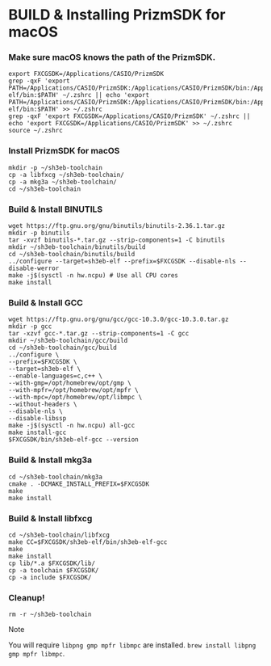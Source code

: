 # BUILD & Installing PrizmSDK for macOS

### Make sure macOS knows the path of the PrizmSDK.
```
export FXCGSDK=/Applications/CASIO/PrizmSDK
grep -qxF 'export PATH=/Applications/CASIO/PrizmSDK:/Applications/CASIO/PrizmSDK/bin:/Applications/CASIO/PrizmSDK/sh3eb-elf/bin:$PATH' ~/.zshrc || echo 'export PATH=/Applications/CASIO/PrizmSDK:/Applications/CASIO/PrizmSDK/bin:/Applications/CASIO/PrizmSDK/sh3eb-elf/bin:$PATH' >> ~/.zshrc
grep -qxF 'export FXCGSDK=/Applications/CASIO/PrizmSDK' ~/.zshrc || echo 'export FXCGSDK=/Applications/CASIO/PrizmSDK' >> ~/.zshrc
source ~/.zshrc
```

### Install PrizmSDK for macOS
```
mkdir -p ~/sh3eb-toolchain
cp -a libfxcg ~/sh3eb-toolchain/
cp -a mkg3a ~/sh3eb-toolchain/
cd ~/sh3eb-toolchain
```

### Build & Install BINUTILS
```
wget https://ftp.gnu.org/gnu/binutils/binutils-2.36.1.tar.gz
mkdir -p binutils
tar -xvzf binutils-*.tar.gz --strip-components=1 -C binutils
mkdir ~/sh3eb-toolchain/binutils/build
cd ~/sh3eb-toolchain/binutils/build
../configure --target=sh3eb-elf --prefix=$FXCGSDK --disable-nls --disable-werror
make -j$(sysctl -n hw.ncpu) # Use all CPU cores
make install
```

### Build & Install GCC
```
wget https://ftp.gnu.org/gnu/gcc/gcc-10.3.0/gcc-10.3.0.tar.gz
mkdir -p gcc
tar -xzvf gcc-*.tar.gz --strip-components=1 -C gcc
mkdir ~/sh3eb-toolchain/gcc/build
cd ~/sh3eb-toolchain/gcc/build
../configure \
--prefix=$FXCGSDK \
--target=sh3eb-elf \
--enable-languages=c,c++ \
--with-gmp=/opt/homebrew/opt/gmp \
--with-mpfr=/opt/homebrew/opt/mpfr \
--with-mpc=/opt/homebrew/opt/libmpc \
--without-headers \
--disable-nls \
--disable-libssp
make -j$(sysctl -n hw.ncpu) all-gcc
make install-gcc
$FXCGSDK/bin/sh3eb-elf-gcc --version
```

### Build & Install mkg3a
```
cd ~/sh3eb-toolchain/mkg3a
cmake . -DCMAKE_INSTALL_PREFIX=$FXCGSDK
make
make install
```

### Build & Install libfxcg
```
cd ~/sh3eb-toolchain/libfxcg
make CC=$FXCGSDK/sh3eb-elf/bin/sh3eb-elf-gcc
make
make install
cp lib/*.a $FXCGSDK/lib/
cp -a toolchain $FXCGSDK/
cp -a include $FXCGSDK/
```
### Cleanup!
```
rm -r ~/sh3eb-toolchain
```

>[!NOTE]
You will require `libpng gmp mpfr libmpc` are installed.
`brew install libpng gmp mpfr libmpc`.
